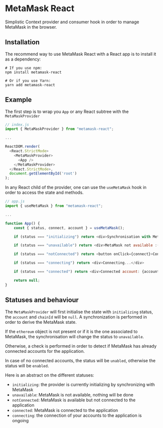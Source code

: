 # MetaMask React

Simplistic Context provider and consumer hook in order to manage MetaMask in the browser.

## Installation

The recommend way to use MetaMask React with a React app is to install it as a dependency:
```shell
# If you use npm:
npm install metamask-react

# Or if you use Yarn:
yarn add metamask-react
```

## Example

The first step is to wrap you `App` or any React subtree with the `MetaMaskProvider`
```javascript
// index.js
import { MetaMaskProvider } from "metamask-react";

...

ReactDOM.render(
  <React.StrictMode>
    <MetaMaskProvider>
      <App />
    </MetaMaskProvider>
  </React.StrictMode>,
  document.getElementById('root')
);
```

In any React child of the provider, one can use the `useMetaMask` hook in order to access the state and methods.
```javascript
// app.js
import { useMetaMask } from "metamask-react";

...

function App() {
    const { status, connect, account } = useMetaMask();

    if (status === "initializing") return <div>Synchronisation with MetaMask ongoing...</div>

    if (status === "unavailable") return <div>MetaMask not available :(</div>

    if (status === "notConnected") return <button onClick={connect}>Connect to MetaMask</button>

    if (status === "connecting") return <div>Connecting...</div>

    if (status === "connected") return <div>Connected account: {account}</div>

    return null;
}
```

## Statuses and behaviour

The `MetaMaskProvider` will first initialise the state with `initializing` status, the `account` and `chainId` will be `null`. A synchronization is performed in order to derive the MetaMask state.

If the `ethereum` object is not present or if it is the one associated to MetaMask, the synchronisation will change the status to `unavailable`.

Otherwise, a check is performed in order to detect if MetaMask has already connected accounts for the application.

In case of no connected accounts, the status will be `unabled`, otherwise the status will be `enabled`.

Here is an abstract on the different statuses:
- `initializing`: the provider is currently initializing by synchronizing with MetaMask
- `unavailable`: MetaMask is not available, nothing will be done
- `notConnected`: MetaMask is available but not connected to the application
- `connected`: MetaMask is connected to the application
- `connecting`: the connection of your accounts to the application is ongoing


